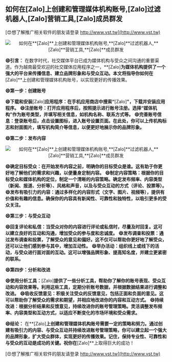 ## **如何在**[Zalo]**上创建和管理媒体机构账号,**[Zalo]**过滤机器人,**[Zalo]**营销工具,**[Zalo]**成员群发**

[😍想了解推广相关软件的朋友请登录 http://www.vst.tw](http://www.vst.tw)

 <center><img src="https://vst.tw/MP4/tuiguang/png/6.png" alt="如何在**[Zalo]**上创建和管理媒体机构账号,**[Zalo]**过滤机器人,**[Zalo]**营销工具,**[Zalo]**成员群发"></center>

**😄引言：**
在数字时代，社交媒体平台已成为媒体机构与受众之间沟通的重要渠道。作为越南最受欢迎的社交媒体应用程序之一，**[Zalo]**为媒体机构提供了一个强大的平台来传播信息、建立品牌形象和与受众互动。本文将指导你如何在**[Zalo]**上创建和管理媒体机构账号，以实现更好的传播效果。

**😄第一步：创建账号**

**😄下载和安装**[Zalo]**应用程序：在手机应用商店中搜索“**[Zalo]**”，下载并安装应用程序。**
**😄注册账号：打开应用程序后，按照提示进行账号注册。选择“媒体机构”作为账号类型，并填写相关信息，如机构名称、联系方式等。**
**😄完善账号信息：登录账号后，点击设置图标，进入账号设置页面。在此处，你可以上传机构标志和封面图片，填写机构简介等信息，以便更好地展示你的品牌形象。**

**😄第二步：发布内容**

 <center><img src="https://vst.tw/MP4/tuiguang/png/6.png" alt="如何在**[Zalo]**上创建和管理媒体机构账号,**[Zalo]**过滤机器人,**[Zalo]**营销工具,**[Zalo]**成员群发"></center>

**😄确定目标受众：在开始发布内容之前，明确你的目标受众是谁。这有助于你更好地了解他们的需求和兴趣，以便量身定制内容。**
**😄制定内容策略：根据你的目标受众和媒体机构的定位，制定一个清晰的内容策略。确定发布频率、内容类型（新闻、报道、分析等）、风格和声音，以及与受众互动的方式（评论、投票等）。**
**😄发布有吸引力的内容：通过多样化的内容形式（文字、图片、视频等），提供有价值和有趣的信息。确保你的内容具有新闻性、可靠性和独特性，以吸引更多的受众关注。**

**😄第三步：与受众互动**

**😄回复评论和私信：当受众对你的内容进行评论或私信时，尽量及时回复。这可以建立良好的互动和沟通，增加受众的参与度和忠诚度。**
**😄发布调查和投票：通过发布调查和投票，了解受众的意见和偏好。这不仅可以帮助你更好地了解受众，还可以让他们感到参与其中，增加互动性。**
**😄举办活动：组织线上或线下的活动，与受众进行面对面的互动。这可以增强品牌形象、提高知名度，并建立更紧密的联系。**

**😄第四步：分析和改进**

**😄使用分析工具：**[Zalo]**提供了一些分析工具，帮助你了解你的账号表现、受众互动和内容效果等。利用这些工具，定期分析账号数据，并根据数据结果进行调整和改进。**
**😄吸收反馈意见：积极关注受众的反馈意见，包括正面和负面的意见。这可以帮助你了解受众的需求和期望，并相应地改进你的内容和互动方式。**
**😄持续改进：根据分析结果和反馈意见，持续改进你的账号管理策略。灵活调整发布频率、内容类型和互动方式，以适应不断变化的市场环境和受众需求。**

**😄结论：**
在**[Zalo]**上创建和管理媒体机构账号需要一定的策略和努力。通过创建有吸引力的内容、与受众互动并持续改进账号管理策略，你可以建立起一个强大的品牌形象，扩大受众群体，实现更好的传播效果。记住，保持专业性、可靠性和与受众的互动是成功的关键。祝你在**[Zalo]**上取得巨大的成功！

[😍想了解推广相关软件的朋友请登录 http://www.vst.tw](http://www.vst.tw)




